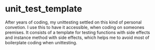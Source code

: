 # unit_test_template

After years of coding, my unittesting settled on this kind of personal 
convetion. I use this to have it accessible, when coding on someones premises. 
It consists of a template for testing functions with side effects and instance
method with side effects, which helps me to avoid most of boilerplate coding 
when unittesting. 
